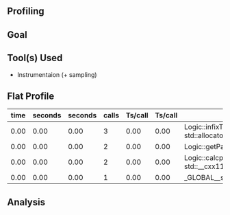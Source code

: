 Profiling
---

Goal
---

Tool(s) Used
---
- Instrumentaion (+ sampling)

Flat Profile
---
| time | seconds | seconds | calls | Ts/call | Ts/call | name                                                                                         |
|------|---------|---------|-------|---------|---------|----------------------------------------------------------------------------------------------|
| 0.00 | 0.00    | 0.00    | 3     | 0.00    | 0.00    | Logic::infixToPrefix(std::__cxx11::basic_string, std::allocator >)                           |
| 0.00 | 0.00    | 0.00    | 2     | 0.00    | 0.00    | Logic::getParseTreeHeight(Logic::Operator*)                                                  |
| 0.00 | 0.00    | 0.00    | 2     | 0.00    | 0.00    | Logic::calcparseTreeToInfix(Logic::Operator*, std::__cxx11::basic_string, std::allocator >*) |
| 0.00 | 0.00    | 0.00    | 1     | 0.00    | 0.00    | _GLOBAL__sub_I__Z13precedenceMapc                                                            |

Analysis
---